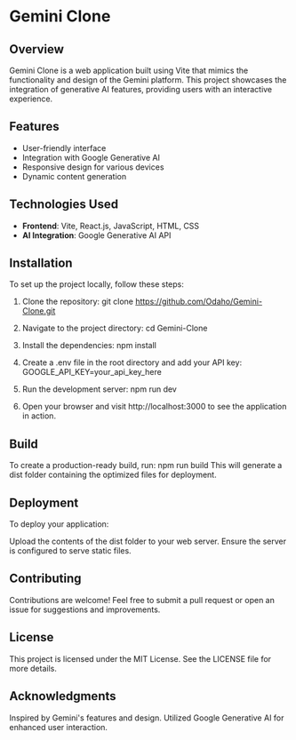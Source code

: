 # Gemini Clone

## Overview
Gemini Clone is a web application built using Vite that mimics the functionality and design of the Gemini platform. This project showcases the integration of generative AI features, providing users with an interactive experience.

## Features
- User-friendly interface
- Integration with Google Generative AI
- Responsive design for various devices
- Dynamic content generation

## Technologies Used
- **Frontend**: Vite, React.js, JavaScript, HTML, CSS
- **AI Integration**: Google Generative AI API

## Installation
To set up the project locally, follow these steps:

1. Clone the repository:
   git clone https://github.com/Odaho/Gemini-Clone.git
   
2. Navigate to the project directory:
cd Gemini-Clone

3. Install the dependencies:
npm install

4. Create a .env file in the root directory and add your API key:
GOOGLE_API_KEY=your_api_key_here

5. Run the development server:
npm run dev

6. Open your browser and visit http://localhost:3000 to see the application in action.

## Build
To create a production-ready build, run:
npm run build
This will generate a dist folder containing the optimized files for deployment.

## Deployment
To deploy your application:

Upload the contents of the dist folder to your web server.
Ensure the server is configured to serve static files.

## Contributing
Contributions are welcome! Feel free to submit a pull request or open an issue for suggestions and improvements.

## License
This project is licensed under the MIT License. See the LICENSE file for more details.

## Acknowledgments
Inspired by Gemini's features and design.
Utilized Google Generative AI for enhanced user interaction.


